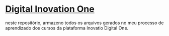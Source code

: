 # [Digital Inovation One](https://web.digitalinnovation.one/)
neste repositório, armazeno todos os arquivos gerados no meu processo de aprendizado dos cursos da plataforma Inovatio Digital One.
